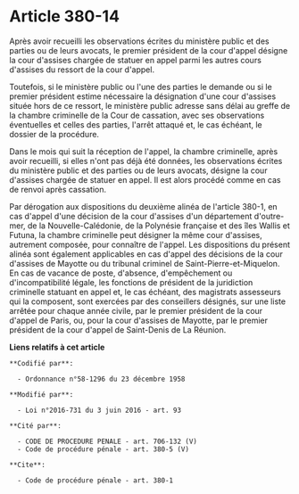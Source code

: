 # Article 380-14

Après avoir recueilli les observations écrites du ministère public et des parties ou de leurs avocats, le premier président
de la cour d'appel désigne la cour d'assises chargée de statuer en appel parmi les autres cours d'assises du ressort de la
cour d'appel.

Toutefois, si le ministère public ou l'une des parties le demande ou si le premier président estime nécessaire la désignation
d'une cour d'assises située hors de ce ressort, le ministère public adresse sans délai au greffe de la chambre criminelle de
la Cour de cassation, avec ses observations éventuelles et celles des parties, l'arrêt attaqué et, le cas échéant, le dossier
de la procédure.

Dans le mois qui suit la réception de l'appel, la chambre criminelle, après avoir recueilli, si elles n'ont pas déjà été
données, les observations écrites du ministère public et des parties ou de leurs avocats, désigne la cour d'assises chargée
de statuer en appel. Il est alors procédé comme en cas de renvoi après cassation. 

Par dérogation aux dispositions du deuxième alinéa de l'article 380-1, en cas d'appel d'une décision de la cour d'assises
d'un département d'outre-mer, de la Nouvelle-Calédonie, de la Polynésie française et des îles Wallis et Futuna, la chambre
criminelle peut désigner la même cour d'assises, autrement composée, pour connaître de l'appel. Les dispositions du présent
alinéa sont également applicables en cas d'appel des décisions de la cour d'assises de Mayotte ou du tribunal criminel de
Saint-Pierre-et-Miquelon. En cas de vacance de poste, d'absence, d'empêchement ou d'incompatibilité légale, les fonctions de
président de la juridiction criminelle statuant en appel et, le cas échéant, des magistrats assesseurs qui la composent, sont
exercées par des conseillers désignés, sur une liste arrêtée pour chaque année civile, par le premier président de la cour
d'appel de Paris, ou, pour la cour d'assises de Mayotte, par le premier président de la cour d'appel de Saint-Denis de La
Réunion.

**Liens relatifs à cet article**

	**Codifié par**:

	  - Ordonnance n°58-1296 du 23 décembre 1958

	**Modifié par**:

	  - Loi n°2016-731 du 3 juin 2016 - art. 93

	**Cité par**:

	  - CODE DE PROCEDURE PENALE - art. 706-132 (V)
	  - Code de procédure pénale - art. 380-5 (V)

	**Cite**:

	  - Code de procédure pénale - art. 380-1
